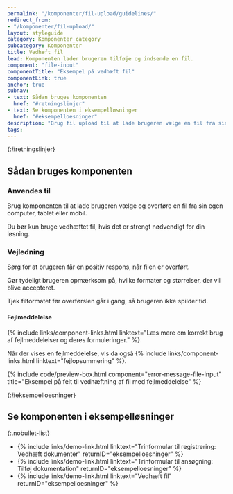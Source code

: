 ```yaml
---
permalink: "/komponenter/fil-upload/guidelines/"
redirect_from:
- "/komponenter/fil-upload/"
layout: styleguide
category: Komponenter_category
subcategory: Komponenter
title: Vedhæft fil
lead: Komponenten lader brugeren tilføje og indsende en fil.
component: "file-input"
componentTitle: "Eksempel på vedhæft fil"
componentLink: true
anchor: true
subnav:
- text: Sådan bruges komponenten
  href: "#retningslinjer"
- text: Se komponenten i eksempelløsninger
  href: "#eksempelloesninger"
description: "Brug fil upload til at lade brugeren vælge en fil fra sin egen computer, tablet eller mobil."
tags:
---
```


{:#retningslinjer}
## Sådan bruges komponenten

### Anvendes til

Brug komponenten til at lade brugeren vælge og overføre en fil fra sin egen computer, tablet eller mobil.

Du bør kun bruge vedhæftet fil, hvis det er strengt nødvendigt for din løsning.

### Vejledning

Sørg for at brugeren får en positiv respons, når filen er overført.

Gør tydeligt brugeren opmærksom på, hvilke formater og størrelser, der vil blive accepteret.

Tjek filformatet før overførslen går i gang, så brugeren ikke spilder tid.

#### Fejlmeddelelse

{% include links/component-links.html linktext="Læs mere om korrekt brug af fejlmeddelelser og deres formuleringer." %}

Når der vises en fejlmeddelelse, vis da også {% include links/component-links.html linktext="fejlopsummering" %}.

{% include code/preview-box.html component="error-message-file-input" title="Eksempel på felt til vedhæftning af fil med fejlmeddelelse" %}

{:#eksempelloesninger}
## Se komponenten i eksempelløsninger

{:.nobullet-list}
- {% include links/demo-link.html linktext="Trinformular til registrering: Vedhæft dokumenter" returnID="eksempelloesninger" %}
- {% include links/demo-link.html linktext="Trinformular til ansøgning: Tilføj dokumentation" returnID="eksempelloesninger" %}
- {% include links/demo-link.html linktext="Vedhæft fil" returnID="eksempelloesninger" %}